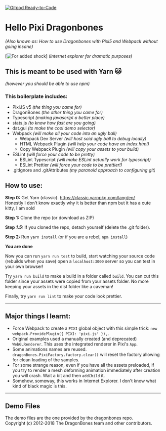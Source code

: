 [![Gitpod Ready-to-Code](https://img.shields.io/badge/Gitpod-Ready--to--Code-blue?logo=gitpod)](https://gitpod.io/#https://github.com/miltoncandelero/helloPixiDragonbones) 

# Hello Pixi Dragonbones
*(Also known as: How to use Dragonbones with Pixi5 and Webpack without going insane)*

[![For added shock](blackmagic.gif)]
*(Internet explorer for dramatic purposes)*

## This is meant to be used with Yarn 🐱 
*(however you should be able to use npm)*

### This boilerplate includes:
- PixiJS v5 *(the thing you came for)*
- DragonBones *(the other thing you came for)*
- Typescript *(making javascript a better place)*
- stats.js *(to know how fast are you going)*
- dat.gui *(to make the cool demo selector)*
- Webpack *(will make all your code into an ugly ball)*
  - Webpack Dev Server *(will host said ugly ball to debug locally)*
  - HTML Webpack Plugin *(will help your code have an index.html)* 
  - Copy Webpack Plugin *(will copy your assets to your build)*
- ESLint *(will force your code to be pretty)*
  - ESLint Typescript *(will make ESLint actually work for typescript)*
  - ESLint Prettier *(will force your code to be prettier!)*
- .gitIgnore and .gitAttributes *(my paranoid approach to configuring git)*

## How to use:

**Step 0:** Get Yarn (classic). https://classic.yarnpkg.com/lang/en/  
Honestly I don't know exactly why it is better than npm but it has a cute kitty, I am sold

**Step 1:** Clone the repo (or download as ZIP)

**Step *1.5:*** If you cloned the repo, detach yourself (delete the .git folder).

**Step 2:** Run `yarn install` (or if you are a rebel, `npm install`)

**You are done**  

Now you can run `yarn run test` to build, start watching your source code (rebuilds when you save) open a `localhost:3000` server so you can test in your own browser!

Try `yarn run build` to make a build in a folder called `build`. You can cut this folder since your assets were copied from your assets folder. No more keeping your assets in the dist folder like a caveman!

Finally, try `yarn run lint` to make your code look prettier.

---

## Major things I learnt:

* Force Webpack to create a `PIXI` global object with this simple trick: `new webpack.ProvidePlugin({ PIXI: 'pixi.js' }),`.
* Original examples used a manually created (and deprecated) `WebGLRenderer`. This uses the integrated renderer in Pixi's `App`.
* Some animations names are reused. `dragonBones.PixiFactory.factory.clear()` will reset the factory allowing for clean loading of the samples.
* For some strange reason, even if you have all the assets preloaded, if you try to render a mesh deforming animation immediately after creation you will crash. Wait a bit and then `addChild` it.
* Somehow, someway, this works in Internet Explorer. I don't know what kind of black magic is this.

---

## Demo Files
The demo files are the one provided by the dragonbones repo.  
Copyright (c) 2012-2018 The DragonBones team and other contributors.  